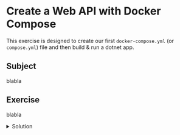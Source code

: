 # Create a Web API with Docker Compose

This exercise is designed to create our first `docker-compose.yml` (or `compose.yml`) file and then build & run a dotnet app.

## Subject

blabla

## Exercise

blabla

<details>
  <summary>Solution</summary>

```
docker build \
	-f "D:\projects\dev.abenevaut\docker-kata\008-web-api-docker-composer\Dockerfile" \
	--force-rm \
	-t image008webapidockercomposer:dev \
	--target base  \
	--build-arg "BUILD_CONFIGURATION=Debug" \
	--label "com.microsoft.created-by=visual-studio" \
	--label "com.microsoft.visual-studio.project-name=008-web-api-docker-composer" \
	"D:\projects\dev.abenevaut\docker-kata\008-web-api-docker-composer"
```

visit [http://localhost:3000](http://localhost:3000) to see the app running.

</details>

